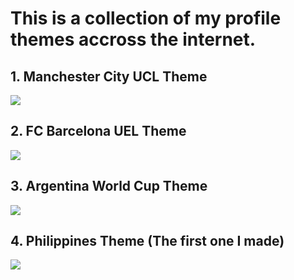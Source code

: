 # This is a collection of my profile themes accross the internet.

## 1. Manchester City UCL Theme
![](https://cdn.discordapp.com/attachments/848122092020564030/955107722444013618/Overview.png)

## 2. FC Barcelona UEL Theme
![](https://cdn.discordapp.com/attachments/848122092020564030/955107752039022622/Overview.png)

## 3. Argentina World Cup Theme
![](https://cdn.discordapp.com/attachments/848122092020564030/955046208743825460/Overview.png)

## 4. Philippines Theme (The first one I made)
![](https://cdn.discordapp.com/attachments/848122092020564030/955046172534382602/Overview.png)
